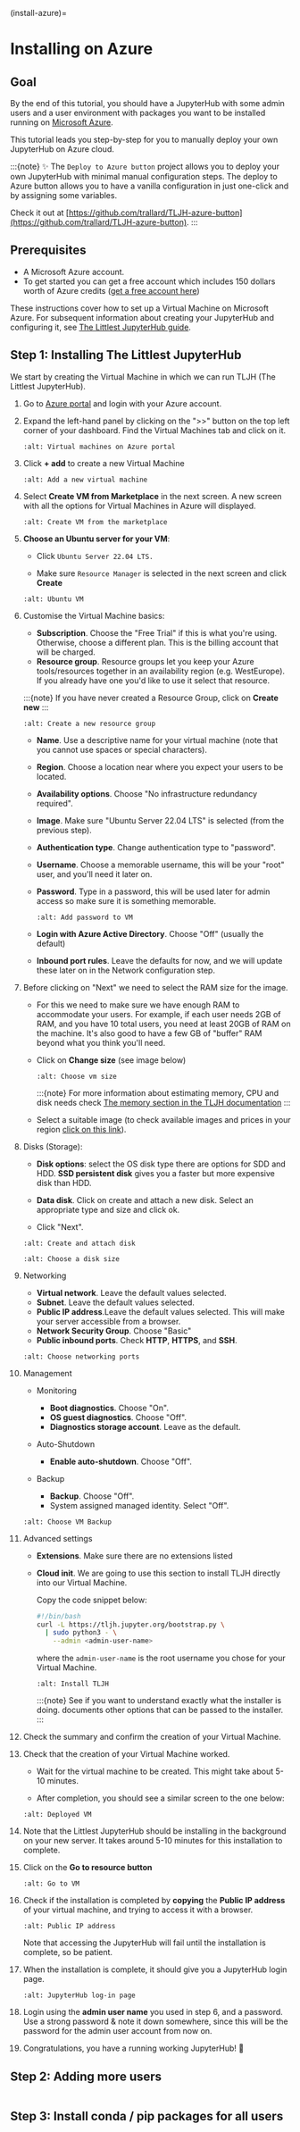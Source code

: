 (install-azure)=

# Installing on Azure

## Goal

By the end of this tutorial, you should have a JupyterHub with some admin
users and a user environment with packages you want to be installed running on
[Microsoft Azure](https://azure.microsoft.com).

This tutorial leads you step-by-step for you to manually deploy your own JupyterHub on Azure cloud.

:::{note}
✨ The `Deploy to Azure button` project allows you to deploy your own JupyterHub with minimal manual configuration steps. The deploy to Azure button allows you to have a vanilla configuration in just one-click and by assigning some variables.

Check it out at [https://github.com/trallard/TLJH-azure-button](https://github.com/trallard/TLJH-azure-button).
:::

## Prerequisites

- A Microsoft Azure account.
- To get started you can get a free account which includes 150 dollars worth of Azure credits ([get a free account here](https://azure.microsoft.com/en-us/free//?wt.mc_id=TLJH-github-taallard))

These instructions cover how to set up a Virtual Machine
on Microsoft Azure. For subsequent information about creating
your JupyterHub and configuring it, see [The Littlest JupyterHub guide](https://the-littlest-jupyterhub.readthedocs.io/en/latest/).

## Step 1: Installing The Littlest JupyterHub

We start by creating the Virtual Machine in which we can run TLJH (The Littlest JupyterHub).

1.  Go to [Azure portal](https://portal.azure.com/) and login with your Azure account.

2.  Expand the left-hand panel by clicking on the ">>" button on the top left corner of your dashboard. Find the Virtual Machines tab and click on it.

    ```{image} ../images/providers/azure/azure-vms.png
    :alt: Virtual machines on Azure portal
    ```

3.  Click **+ add** to create a new Virtual Machine

    ```{image} ../images/providers/azure/add-vm.png
    :alt: Add a new virtual machine
    ```

4.  Select **Create VM from Marketplace** in the next screen.
    A new screen with all the options for Virtual Machines in Azure will displayed.

    ```{image} ../images/providers/azure/create-vm.png
    :alt: Create VM from the marketplace
    ```

5.  **Choose an Ubuntu server for your VM**:

    - Click `Ubuntu Server 22.04 LTS.`

    - Make sure `Resource Manager` is selected in the next screen and click **Create**

    ```{image} ../images/providers/azure/ubuntu-vm.png
    :alt: Ubuntu VM
    ```

6.  Customise the Virtual Machine basics:

    - **Subscription**. Choose the "Free Trial" if this is what you're using. Otherwise, choose a different plan. This is the billing account that will be charged.
    - **Resource group**. Resource groups let you keep your Azure tools/resources together in an availability region (e.g. WestEurope). If you already have one you'd like to use it select that resource.

    :::{note}
    If you have never created a Resource Group, click on **Create new**
    :::

    ```{image} ../images/providers/azure/new-rg.png
    :alt: Create a new resource group
    ```

    - **Name**. Use a descriptive name for your virtual machine (note that you cannot use spaces or special characters).
    - **Region**. Choose a location near where you expect your users to be located.
    - **Availability options**. Choose "No infrastructure redundancy required".
    - **Image**. Make sure "Ubuntu Server 22.04 LTS" is selected (from the previous step).
    - **Authentication type**. Change authentication type to "password".
    - **Username**. Choose a memorable username, this will be your "root" user, and you'll need it later on.
    - **Password**. Type in a password, this will be used later for admin access so make sure it is something memorable.

      ```{image} ../images/providers/azure/password-vm.png
      :alt: Add password to VM
      ```

    - **Login with Azure Active Directory**. Choose "Off" (usually the default)
    - **Inbound port rules**. Leave the defaults for now, and we will update these later on in the Network configuration step.

7.  Before clicking on "Next" we need to select the RAM size for the image.

    - For this we need to make sure we have enough RAM to accommodate your users. For example, if each user needs 2GB of RAM, and you have 10 total users, you need at least 20GB of RAM on the machine. It's also good to have a few GB of "buffer" RAM beyond what you think you'll need.

    - Click on **Change size** (see image below)

      ```{image} ../images/providers/azure/size-vm.png
      :alt: Choose vm size
      ```

      :::{note}
      For more information about estimating memory, CPU and disk needs check [The memory section in the TLJH documentation](https://tljh.jupyter.org/en/latest/howto/admin/resource-estimation.html)
      :::

    - Select a suitable image (to check available images and prices in your region [click on this link](https://azuremarketplace.microsoft.com/en-gb/marketplace/apps/Canonical.UbuntuServer?tab=PlansAndPrice/?wt.mc_id=TLJH-github-taallard)).

8.  Disks (Storage):

    - **Disk options**: select the OS disk type there are options for SDD and HDD. **SSD persistent disk** gives you a faster but more expensive disk than HDD.

    - **Data disk**. Click on create and attach a new disk. Select an appropriate type and size and click ok.
    - Click "Next".

    ```{image} ../images/providers/azure/create-disk.png
    :alt: Create and attach disk
    ```

    ```{image} ../images/providers/azure/disk-vm.png
    :alt: Choose a disk size
    ```

9.  Networking

    - **Virtual network**. Leave the default values selected.
    - **Subnet**. Leave the default values selected.
    - **Public IP address**.Leave the default values selected. This will make your server accessible from a browser.
    - **Network Security Group**. Choose "Basic"
    - **Public inbound ports**. Check **HTTP**, **HTTPS**, and **SSH**.

    ```{image} ../images/providers/azure/networking-vm.png
    :alt: Choose networking ports
    ```

10. Management

    - Monitoring

      - **Boot diagnostics**. Choose "On".
      - **OS guest diagnostics**. Choose "Off".
      - **Diagnostics storage account**. Leave as the default.

    - Auto-Shutdown
      - **Enable auto-shutdown**. Choose "Off".
    - Backup
      - **Backup**. Choose "Off".
      - System assigned managed identity. Select "Off".

    ```{image} ../images/providers/azure/backup-vm.png
    :alt: Choose VM Backup
    ```

11. Advanced settings

    - **Extensions**. Make sure there are no extensions listed
    - **Cloud init**. We are going to use this section to install TLJH directly into our Virtual Machine.

      Copy the code snippet below:

      ```bash
      #!/bin/bash
      curl -L https://tljh.jupyter.org/bootstrap.py \
        | sudo python3 - \
          --admin <admin-user-name>
      ```

      where the `admin-user-name` is the root username you chose for your Virtual Machine.

      ```{image} ../images/providers/azure/cloudinit-vm.png
      :alt: Install TLJH
      ```

      :::{note}
      See [](/topic/installer-actions) if you want to understand exactly what the installer is doing.
      [](/topic/customizing-installer) documents other options that can be passed to the installer.
      :::

12. Check the summary and confirm the creation of your Virtual Machine.

13. Check that the creation of your Virtual Machine worked.

    - Wait for the virtual machine to be created. This might take about 5-10 minutes.

    - After completion, you should see a similar screen to the one below:

    ```{image} ../images/providers/azure/deployed-vm.png
    :alt: Deployed VM
    ```

14. Note that the Littlest JupyterHub should be installing in the background on your new server.
    It takes around 5-10 minutes for this installation to complete.

15. Click on the **Go to resource button**

    ```{image} ../images/providers/azure/goto-vm.png
    :alt: Go to VM
    ```

16. Check if the installation is completed by **copying** the **Public IP address** of your virtual machine, and trying to access it with a browser.

    ```{image} ../images/providers/azure/ip-vm.png
    :alt: Public IP address
    ```

    Note that accessing the JupyterHub will fail until the installation is complete, so be patient.

17. When the installation is complete, it should give you a JupyterHub login page.

    ```{image} ../images/first-login.png
    :alt: JupyterHub log-in page
    ```

18. Login using the **admin user name** you used in step 6, and a password. Use a strong password & note it down somewhere, since this will be the password for the admin user account from now on.

19. Congratulations, you have a running working JupyterHub! 🎉

## Step 2: Adding more users

```{include} add-users.md

```

## Step 3: Install conda / pip packages for all users

```{include} add-packages.md

```
